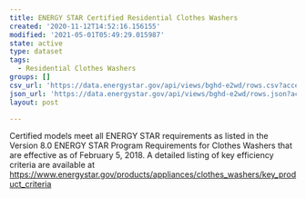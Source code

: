 ```yaml
---
title: ENERGY STAR Certified Residential Clothes Washers
created: '2020-11-12T14:52:16.156155'
modified: '2021-05-01T05:49:29.015987'
state: active
type: dataset
tags:
  - Residential Clothes Washers
groups: []
csv_url: 'https://data.energystar.gov/api/views/bghd-e2wd/rows.csv?accessType=DOWNLOAD'
json_url: 'https://data.energystar.gov/api/views/bghd-e2wd/rows.json?accessType=DOWNLOAD'
layout: post

---
```

Certified models meet all ENERGY STAR requirements as listed in the Version 8.0 ENERGY STAR Program Requirements for Clothes Washers that are effective as of February 5, 2018. A detailed listing of key efficiency criteria are available at https://www.energystar.gov/products/appliances/clothes_washers/key_product_criteria
